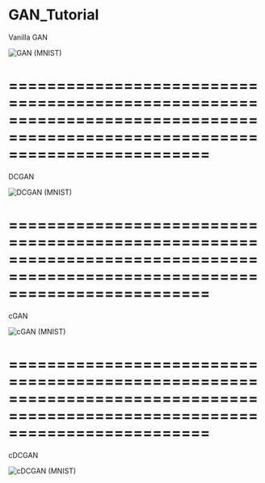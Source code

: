 # GAN_Tutorial


Vanilla GAN

![GAN (MNIST)](https://user-images.githubusercontent.com/36629328/54363350-1f9ac000-46ae-11e9-93f4-5dfe547bc768.png)

=============================================================================================================================
=============================================================================================================================
DCGAN

![DCGAN (MNIST)](https://user-images.githubusercontent.com/36629328/54363349-1f9ac000-46ae-11e9-9236-3759c4d6adf9.png)

=============================================================================================================================
=============================================================================================================================
cGAN

![cGAN (MNIST)](https://user-images.githubusercontent.com/36629328/54363352-20335680-46ae-11e9-8f50-d31f686b159f.png)

=============================================================================================================================
=============================================================================================================================
cDCGAN

![cDCGAN (MNIST)](https://user-images.githubusercontent.com/36629328/54363351-20335680-46ae-11e9-92eb-0440a0ff3adc.png)
